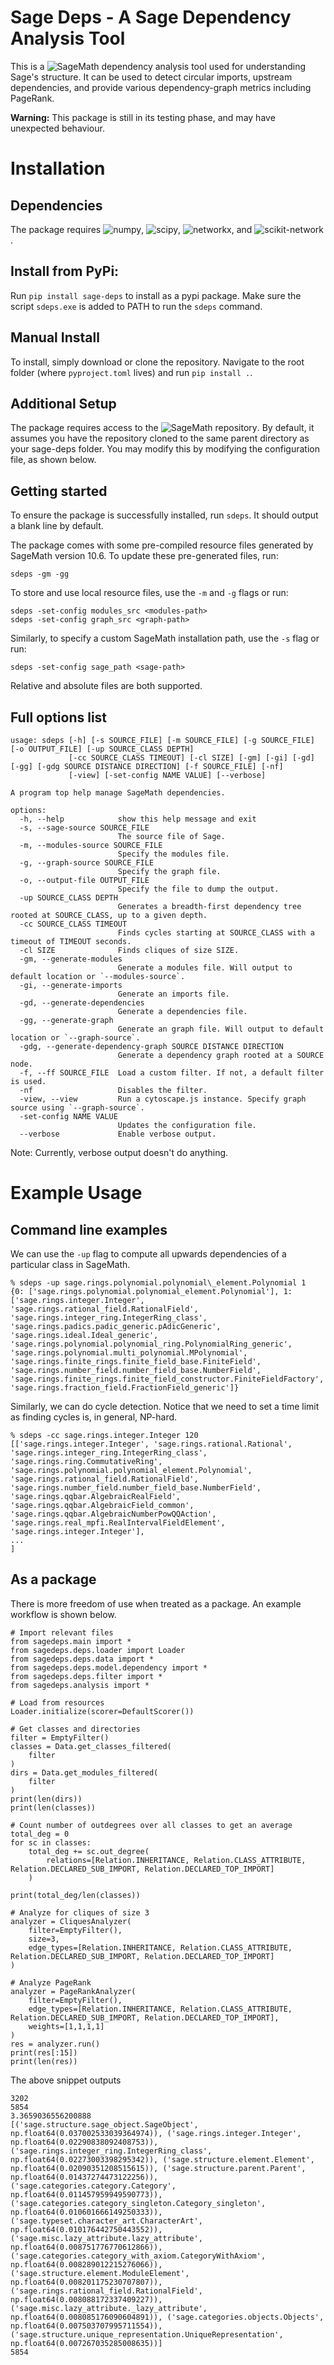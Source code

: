 # Sage Deps - A Sage Dependency Analysis Tool

This is a ![SageMath](https://www.sagemath.org/) dependency analysis tool used for understanding Sage's structure. It can be used to detect circular imports, upstream dependencies, and provide various dependency-graph metrics including PageRank.

**Warning:** This package is still in its testing phase, and may have unexpected behaviour.

# Installation

## Dependencies
The package requires ![numpy](https://numpy.org/), ![scipy](https://scipy.org/), ![networkx](https://networkx.org/), and ![scikit-network](https://pypi.org/project/scikit-network/).

## Install from PyPi:
Run `pip install sage-deps` to install as a pypi package. Make sure the script `sdeps.exe` is added to PATH to run the `sdeps` command.

## Manual Install
To install, simply download or clone the repository. Navigate to the root folder (where `pyproject.toml` lives) and run `pip install .`.

## Additional Setup

The package requires access to the ![SageMath repository](https://github.com/sagemath/sage). By default, it assumes you have the repository cloned to the same parent directory as your sage-deps folder. You may modify this by modifying the configuration file, as shown below.


## Getting started

To ensure the package is successfully installed, run `sdeps`. It should output a blank line by default. 

The package comes with some pre-compiled resource files generated by SageMath version 10.6. To update these pre-generated files, run:
```
sdeps -gm -gg
```

To store and use local resource files, use the `-m` and `-g` flags or run:
```
sdeps -set-config modules_src <modules-path>
sdeps -set-config graph_src <graph-path>
``` 

Similarly, to specify a custom SageMath installation path, use the `-s` flag or run:
```
sdeps -set-config sage_path <sage-path>
```

Relative and absolute files are both supported.

## Full options list

```
usage: sdeps [-h] [-s SOURCE_FILE] [-m SOURCE_FILE] [-g SOURCE_FILE] [-o OUTPUT_FILE] [-up SOURCE_CLASS DEPTH]
             [-cc SOURCE_CLASS TIMEOUT] [-cl SIZE] [-gm] [-gi] [-gd] [-gg] [-gdg SOURCE DISTANCE DIRECTION] [-f SOURCE_FILE] [-nf]
             [-view] [-set-config NAME VALUE] [--verbose]

A program top help manage SageMath dependencies.

options:
  -h, --help            show this help message and exit
  -s, --sage-source SOURCE_FILE
                        The source file of Sage.
  -m, --modules-source SOURCE_FILE
                        Specify the modules file.
  -g, --graph-source SOURCE_FILE
                        Specify the graph file.
  -o, --output-file OUTPUT_FILE
                        Specify the file to dump the output.
  -up SOURCE_CLASS DEPTH
                        Generates a breadth-first dependency tree rooted at SOURCE_CLASS, up to a given depth.
  -cc SOURCE_CLASS TIMEOUT
                        Finds cycles starting at SOURCE_CLASS with a timeout of TIMEOUT seconds.
  -cl SIZE              Finds cliques of size SIZE.
  -gm, --generate-modules
                        Generate a modules file. Will output to default location or `--modules-source`.
  -gi, --generate-imports
                        Generate an imports file.
  -gd, --generate-dependencies
                        Generate a dependencies file.
  -gg, --generate-graph
                        Generate an graph file. Will output to default location or `--graph-source`.
  -gdg, --generate-dependency-graph SOURCE DISTANCE DIRECTION
                        Generate a dependency graph rooted at a SOURCE node.
  -f, --ff SOURCE_FILE  Load a custom filter. If not, a default filter is used.
  -nf                   Disables the filter.
  -view, --view         Run a cytoscape.js instance. Specify graph source using `--graph-source`.
  -set-config NAME VALUE
                        Updates the configuration file.
  --verbose             Enable verbose output.
```

Note: Currently, verbose output doesn't do anything.

# Example Usage

## Command line examples

We can use the `-up` flag to compute all upwards dependencies of a particular class in SageMath.
```
% sdeps -up sage.rings.polynomial.polynomial\_element.Polynomial 1
{0: ['sage.rings.polynomial.polynomial_element.Polynomial'], 1: ['sage.rings.integer.Integer', 'sage.rings.rational_field.RationalField', 'sage.rings.integer_ring.IntegerRing_class', 'sage.rings.padics.padic_generic.pAdicGeneric', 'sage.rings.ideal.Ideal_generic', 'sage.rings.polynomial.polynomial_ring.PolynomialRing_generic', 'sage.rings.polynomial.multi_polynomial.MPolynomial', 'sage.rings.finite_rings.finite_field_base.FiniteField', 'sage.rings.number_field.number_field_base.NumberField', 'sage.rings.finite_rings.finite_field_constructor.FiniteFieldFactory', 'sage.rings.fraction_field.FractionField_generic']}
```

Similarly, we can do cycle detection. Notice that we need to set a time limit as finding cycles is, in general, NP-hard.
```
% sdeps -cc sage.rings.integer.Integer 120
[['sage.rings.integer.Integer', 'sage.rings.rational.Rational', 'sage.rings.integer_ring.IntegerRing_class', 'sage.rings.ring.CommutativeRing', 'sage.rings.polynomial.polynomial_element.Polynomial', 'sage.rings.rational_field.RationalField', 'sage.rings.number_field.number_field_base.NumberField', 'sage.rings.qqbar.AlgebraicRealField', 'sage.rings.qqbar.AlgebraicField_common', 'sage.rings.qqbar.AlgebraicNumberPowQQAction', 'sage.rings.real_mpfi.RealIntervalFieldElement', 'sage.rings.integer.Integer'], 
...
]
```

## As a package

There is more freedom of use when treated as a package. An example workflow is shown below.

```
# Import relevant files
from sagedeps.main import *
from sagedeps.deps.loader import Loader
from sagedeps.deps.data import *
from sagedeps.deps.model.dependency import *
from sagedeps.deps.filter import *
from sagedeps.analysis import *

# Load from resources
Loader.initialize(scorer=DefaultScorer())

# Get classes and directories
filter = EmptyFilter()
classes = Data.get_classes_filtered(
    filter
)
dirs = Data.get_modules_filtered(
    filter
)
print(len(dirs))
print(len(classes))

# Count number of outdegrees over all classes to get an average
total_deg = 0
for sc in classes:
    total_deg += sc.out_degree(
        relations=[Relation.INHERITANCE, Relation.CLASS_ATTRIBUTE, Relation.DECLARED_SUB_IMPORT, Relation.DECLARED_TOP_IMPORT]
    )

print(total_deg/len(classes))

# Analyze for cliques of size 3
analyzer = CliquesAnalyzer(
    filter=EmptyFilter(),
    size=3,
    edge_types=[Relation.INHERITANCE, Relation.CLASS_ATTRIBUTE, Relation.DECLARED_SUB_IMPORT, Relation.DECLARED_TOP_IMPORT]
)

# Analyze PageRank
analyzer = PageRankAnalyzer(
    filter=EmptyFilter(),
    edge_types=[Relation.INHERITANCE, Relation.CLASS_ATTRIBUTE, Relation.DECLARED_SUB_IMPORT, Relation.DECLARED_TOP_IMPORT],
    weights=[1,1,1,1]
)
res = analyzer.run()
print(res[:15])
print(len(res))
```

The above snippet outputs

```
3202
5854
3.3659036556200888
[('sage.structure.sage_object.SageObject', np.float64(0.037002533039364974)), ('sage.rings.integer.Integer', np.float64(0.02290838092408753)), ('sage.rings.integer_ring.IntegerRing_class', np.float64(0.02273003398295342)), ('sage.structure.element.Element', np.float64(0.02090351208515615)), ('sage.structure.parent.Parent', np.float64(0.01437274473122256)), ('sage.categories.category.Category', np.float64(0.011457959949590773)), ('sage.categories.category_singleton.Category_singleton', np.float64(0.010601666149250333)), ('sage.typeset.character_art.CharacterArt', np.float64(0.010176442750443552)), ('sage.misc.lazy_attribute.lazy_attribute', np.float64(0.008751776770612866)), ('sage.categories.category_with_axiom.CategoryWithAxiom', np.float64(0.008289012215276066)), ('sage.structure.element.ModuleElement', np.float64(0.008201175230707807)), ('sage.rings.rational_field.RationalField', np.float64(0.008088172337409227)), ('sage.misc.lazy_attribute._lazy_attribute', np.float64(0.008085176090604891)), ('sage.categories.objects.Objects', np.float64(0.007503707995711554)), ('sage.structure.unique_representation.UniqueRepresentation', np.float64(0.007267035285008635))]
5854
```
